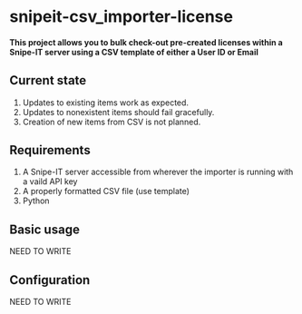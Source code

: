 # **snipeit-csv_importer-license**
#### This project allows you to bulk check-out pre-created licenses within a Snipe-IT server using a CSV template of either a User ID or Email

## **Current state**
1. Updates to existing items work as expected.
2. Updates to nonexistent items should fail gracefully.
3. Creation of new items from CSV is not planned.

## **Requirements**
1. A Snipe-IT server accessible from wherever the importer is running with a vaild API key
2. A properly formatted CSV file (use template)
3. Python

## **Basic usage**
NEED TO WRITE


## **Configuration**
NEED TO WRITE
